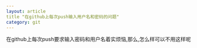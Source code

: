 ```yaml
---
layout: article
title "在github上每次push输入用户名和密码的问题"
category: git
---
```

在github上每次push要求输入密码和用户名着实烦恼,那么,怎么样可以不用这样呢
